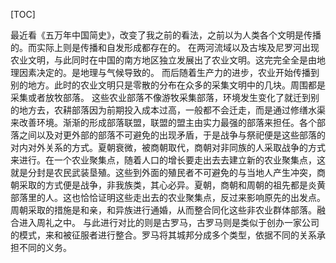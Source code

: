 [TOC]

最近看《五万年中国简史》，改变了我之前的看法，之前以为人类各个文明是传播的。而实际上则是传播和自发形成都存在的。
在两河流域以及古埃及尼罗河出现农业文明，与此同时在中国的南方地区独立发展出了农业文明。这完完全全是由地理因素决定的。是地理与气候导致的。
而后随着生产力的进步，农业开始传播到别的地方。此时的农业文明只是零散的分布在众多的采集文明中的几块。周围都是采集或者放牧部落。
这些农业部落不像游牧采集部落，环境发生变化了就迁到别的地方去，农耕部落因为前期投入成本过高，一般都不会迁走，而是通过修缮水渠来改善环境。渐渐的形成部落联盟，联盟的盟主由实力最强的部落来担任。各个部落之间以及对更外部的部落不可避免的出现矛盾，于是战争与祭祀便是这些部落的对内对外关系的方式。夏朝衰微，被商朝取代，商朝对非同族的人采取战争的方式来进行。在一个农业聚集点，随着人口的增长要走出去去建立新的农业聚集点，这就是分封是农民武装垦殖。这些到外面的殖民者不可避免的与当地人产生冲突，商朝采取的方式便是战争，非我族类，其心必异。夏朝，商朝和周朝的祖先都是炎黄部落里的人。这也恰恰证明这些走出去的农业聚集点，反过来影响原先的出发点。周朝采取的措施是和亲，和异族进行通婚，从而整合同化这些非农业群体部落。融合进入周礼之中。
与此进行对比的则是古罗马，古罗马则是类似于创办一家公司的模式，来和被征服者进行整合。罗马将其城邦分成多个类型，依据不同的关系承担不同的义务。